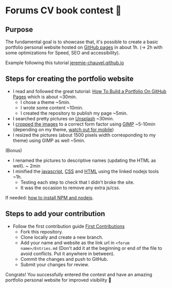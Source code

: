 # Forums CV book contest 🎉

## Purpose

The fundamental goal is to showcase that, it's possible to create a basic portfolio personal website hosted on [GitHub pages](https://docs.github.com/en/free-pro-team@latest/github/working-with-github-pages/getting-started-with-github-pages) in about 1h. (-> 2h with some optimizations for Speed, SEO and accessibility).

Example following this tutorial [jeremie-chauvel.github.io](https://jeremie-chauvel.github.io)

## Steps for creating the portfolio website

- I read and followed the great tutorial: [How To Build a Portfolio On GitHub Pages](https://codeburst.io/how-to-build-a-portfolio-on-github-pages-2daaf5ded5e3) which is about ~30min.
  - I chose a theme ~5min.
  - I wrote some content ~10min.
  - I created the repository to publish my page ~5min.
- I searched pretty pictures on [Unsplash](https://unsplash.com/) ~30min.
- I [cropped the images](https://youtu.be/hfhJcIGH4o0) to a correct form factor using [GIMP](https://www.gimp.org/) ~5-10min (depending on my theme, [watch out for mobile](https://www.cqlcorp.com/insights/how-to-view-the-mobile-version-of-a-website-on-your-desktop/))
- I resized the pictures (about 1500 pixels width corresponding to my theme) using GIMP as well ~5min.

(Bonus)

- I renamed the pictures to descriptive names (updating the HTML as well). ~ 2min
- I minified the [javascript](https://github.com/mishoo/UglifyJS), [CSS](https://github.com/fmarcia/uglifycss) and [HTML](https://github.com/kangax/html-minifier) using the linked nodejs tools ~1h.
  - Testing each step to check that I didn't broke the site.
  - It was the occasion to remove any extra js/css.

If needed: [how to install NPM and nodejs](https://docs.npmjs.com/downloading-and-installing-node-js-and-npm).

## Steps to add your contribution

- Follow the first contribution guide [First Contributions](https://github.com/firstcontributions/first-contributions)
  - Fork this repository.
  - Clone locally and create a new branch.
  - Add your name and website as the link url in `<forum name>/Entries.md` (Don't add it at the beginning or end of the file to avoid conflicts. Put it anywhere in between).
  - Commit the changes and push to GitHub.
  - Submit your changes for review.

Congrats! You successfully entered the contest and have an amazing portfolio personal website for improved visibility 🎉
